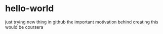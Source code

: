 # hello-world
just trying new thing in github
the important motivation behind creating this would be coursera

